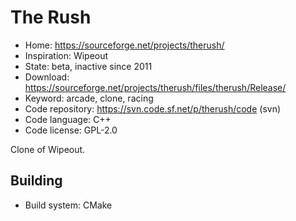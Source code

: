 # The Rush

- Home: https://sourceforge.net/projects/therush/
- Inspiration: Wipeout
- State: beta, inactive since 2011
- Download: https://sourceforge.net/projects/therush/files/therush/Release/
- Keyword: arcade, clone, racing
- Code repository: https://svn.code.sf.net/p/therush/code (svn)
- Code language: C++
- Code license: GPL-2.0

Clone of Wipeout.

## Building

- Build system: CMake
